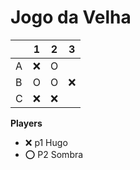 # Jogo da Velha

|   | 1 | 2 | 3 |
|---|---|---|---|
| A |  ❌|  O |   |
| B |  O |  O | ❌  |
| C |  ❌ | ❌  |   |

**Players**

- ❌ p1 Hugo
- ⭕ P2 Sombra